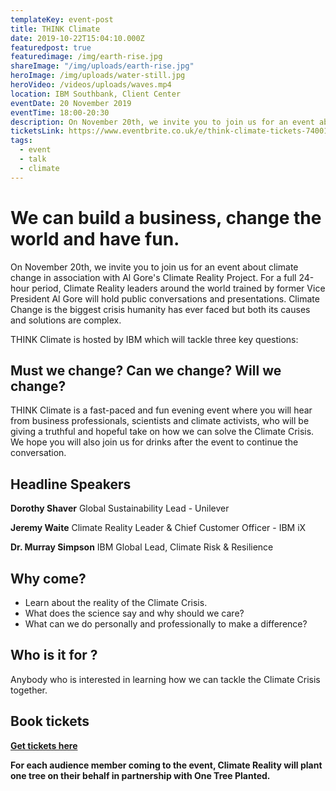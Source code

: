```yaml
---
templateKey: event-post
title: THINK Climate
date: 2019-10-22T15:04:10.000Z
featuredpost: true
featuredimage: /img/earth-rise.jpg
shareImage: "/img/uploads/earth-rise.jpg"
heroImage: /img/uploads/water-still.jpg
heroVideo: /videos/uploads/waves.mp4
location: IBM Southbank, Client Center
eventDate: 20 November 2019
eventTime: 18:00-20:30
description: On November 20th, we invite you to join us for an event about climate change in association with Al Gore's Climate Reality Project. THINK Climate is a fast-paced and fun evening event where you will hear from business professionals, scientists and climate activists, who will be giving a truthful and hopeful take on how we can solve the Climate Crisis.
ticketsLink: https://www.eventbrite.co.uk/e/think-climate-tickets-74001529567
tags:
  - event
  - talk
  - climate
---
```

# We can build a business, change the world and have fun.

On November 20th, we invite you to join us for an event about climate change in association with Al Gore's Climate Reality Project. For a full 24-hour period, Climate Reality leaders around the world trained by former Vice President Al Gore will hold public conversations and presentations. Climate Change is the biggest crisis humanity has ever faced but both its causes and solutions are complex.

THINK Climate is hosted by IBM which will tackle three key questions:

## Must we change? Can we change? Will we change?

THINK Climate is a fast-paced and fun evening event where you will hear from business professionals, scientists and climate activists, who will be giving a truthful and hopeful take on how we can solve the Climate Crisis. We hope you will also join us for drinks after the event to continue the conversation.

## Headline Speakers

**Dorothy Shaver**
Global Sustainability
Lead - Unilever

**Jeremy Waite**
Climate Reality Leader & Chief
Customer Officer - IBM iX

**Dr. Murray Simpson**
IBM Global Lead, Climate
Risk & Resilience

## Why come?
* Learn about the reality of the Climate Crisis.
* What does the science say and why should we care?
* What can we do personally and professionally to make a difference?

## Who is it for ?

Anybody who is interested in learning how we can tackle the Climate Crisis together.

## Book tickets

**<a href="https://www.eventbrite.co.uk/e/think-climate-tickets-74001529567" target="_blank">Get tickets here</a>**

**For each audience member coming to the event, Climate Reality will plant one tree on their behalf in partnership with One Tree Planted.**
